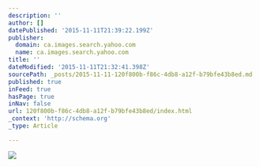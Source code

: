 ```yaml
---
description: ''
author: []
datePublished: '2015-11-11T21:39:22.199Z'
publisher:
  domain: ca.images.search.yahoo.com
  name: ca.images.search.yahoo.com
title: ''
dateModified: '2015-11-11T21:32:41.398Z'
sourcePath: _posts/2015-11-11-120f800b-f86c-4db8-a12f-b79bfe43b8ed.md
published: true
inFeed: true
hasPage: true
inNav: false
url: 120f800b-f86c-4db8-a12f-b79bfe43b8ed/index.html
_context: 'http://schema.org'
_type: Article

---
```

![](http://static.cargurus.com/images/site/2007/07/06/16/13/1954_volkswagen_beetle-pic-32551.jpeg)